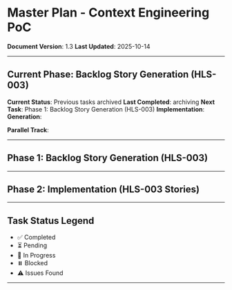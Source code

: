 # Master Plan - Context Engineering PoC

**Document Version**: 1.3
**Last Updated**: 2025-10-14

---

## Current Phase: Backlog Story Generation (HLS-003)

**Current Status**: Previous tasks archived
**Last Completed**: archiving
**Next Task**: Phase 1: Backlog Story Generation (HLS-003)
**Implementation**:
**Generation**:

**Parallel Track**:

---

## Phase 1: Backlog Story Generation (HLS-003)

---

## Phase 2: Implementation (HLS-003 Stories)

---

## Task Status Legend

- ✅ Completed
- ⏳ Pending
- 🔄 In Progress
- ⏸️ Blocked
- ⚠️ Issues Found

---
